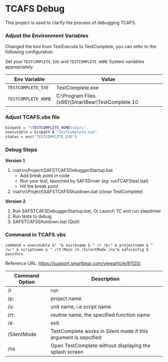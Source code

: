 # TCAFS Debug

This project is used to clarify the process of debugging TCAFS.

### Adjust the Environment Variables
Changed the tool from TestExecute to TestComplete, you can refer to the following configuration.

Set your ```TESTCOMPLETE_EXE``` and ```TESTCOMPLETE_HOME``` System variables appropriately.

| Env Variable       | Value |
| ------------       | ----- |
| ```TESTCOMPLETE_EXE```   | TestComplete.exe |
| ```TESTCOMPLETE_HOME```  | C:\Program Files (x86)\SmartBear\TestComplete 10 |

### Adjust TCAFS.vbs file
```bat
binpath = "%TESTCOMPLETE_HOME%\bin\"
executable = binpath & "TestComplete.exe"
status = env("TESTCOMPLETE_EXE")
```

### Debug Steps

**Version 1**

1. ```%SAFS%```\Project\SAFSTCAFSDebuggerStartup.bat
	- Add break point in code
	- Run your test, launched by SAFSDriver (eg: runTCAFStest.bat)
	- Hit the break point
2. ```%SAFS%```\Project\SAFSTCAFSShutdown.bat  (close TestComplete)


**Version 2**

1.	Run SAFSTCAFSDebuggerStartup.bat, Or Launch TC and run stepdriver
2.	Run tests to debug
3.	SAFSTCAFSShutdown.bat  (Quit)


### Command in TCAFS.vbs
```command = executable &" "& suitename & " /r /p:" & projectname & " /u:" & scriptname & " /rt:Main /e /SilentMode /ns"& safsconfig & passthru```

Reference URL: https://support.smartbear.com/viewarticle/81120/.

| Command Option | Description |
| -------------- | ----------- |
| /r             | run |
| /p:            | project name|
| /u:            | unit name, i.e script name |
| /rt:           | routine name, the specified function name |
| /e:            | exit |
| /SilentMode    | TestComplete works in Silent mode if this argument is sepcified |
| /ns            | Open TestComplete without displaying the splash screen |